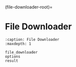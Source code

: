 (file-downloader-root)=

# File Downloader

```{toctree}
:caption: File Downloader
:maxdepth: 1

file_downloader
options
result
```
